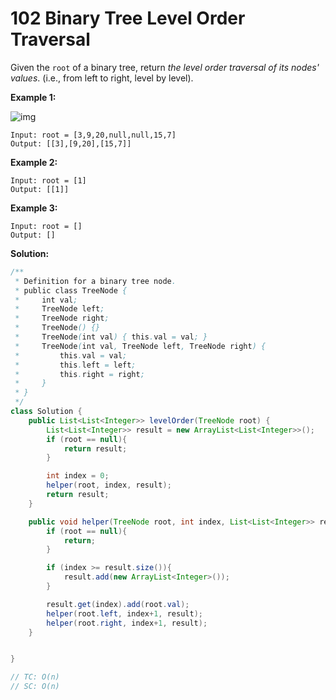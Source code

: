 # 102 Binary Tree Level Order Traversal

Given the `root` of a binary tree, return *the level order traversal of its nodes' values*. (i.e., from left to right, level by level).

 

**Example 1:**

![img](https://assets.leetcode.com/uploads/2021/02/19/tree1.jpg)

```
Input: root = [3,9,20,null,null,15,7]
Output: [[3],[9,20],[15,7]]
```

**Example 2:**

```
Input: root = [1]
Output: [[1]]
```

**Example 3:**

```
Input: root = []
Output: []
```

 



**Solution:**

```java
/**
 * Definition for a binary tree node.
 * public class TreeNode {
 *     int val;
 *     TreeNode left;
 *     TreeNode right;
 *     TreeNode() {}
 *     TreeNode(int val) { this.val = val; }
 *     TreeNode(int val, TreeNode left, TreeNode right) {
 *         this.val = val;
 *         this.left = left;
 *         this.right = right;
 *     }
 * }
 */
class Solution {
    public List<List<Integer>> levelOrder(TreeNode root) {
        List<List<Integer>> result = new ArrayList<List<Integer>>();
        if (root == null){
            return result;
        }

        int index = 0;
        helper(root, index, result);
        return result;
    }

    public void helper(TreeNode root, int index, List<List<Integer>> result){
        if (root == null){
            return;
        }

        if (index >= result.size()){
            result.add(new ArrayList<Integer>());
        }

        result.get(index).add(root.val);
        helper(root.left, index+1, result);
        helper(root.right, index+1, result);
    }


}

// TC: O(n)
// SC: O(n)
```

